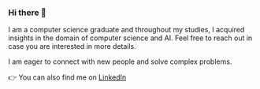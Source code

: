 ### Hi there 👋

I am a computer science graduate and throughout my studies, I acquired insights in the domain of computer science and AI.  Feel free to reach out in case you are interested in more details.

I am eager to connect with new people and solve complex problems.

:point_right: You can also find me on [LinkedIn](https://ch.linkedin.com/in/jonas-binder-a44203296)
<!--
**jonasbbin/jonasbbin** is a ✨ _special_ ✨ repository because its `README.md` (this file) appears on your GitHub profile.

Here are some ideas to get you started:

- 🔭 I’m currently working on ...
- 🌱 I’m currently learning ...
- 👯 I’m looking to collaborate on ...
- 🤔 I’m looking for help with ...
- 💬 Ask me about ...
- 📫 How to reach me: ...
- 😄 Pronouns: ...
- ⚡ Fun fact: ...
-->
